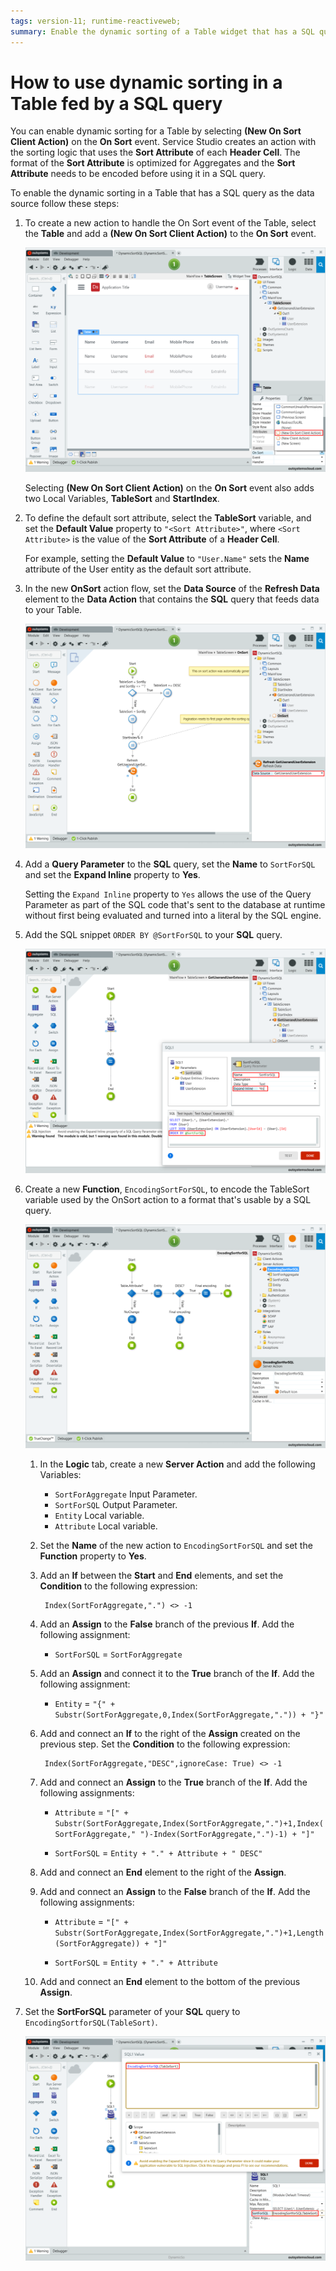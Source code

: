 ```yaml
---
tags: version-11; runtime-reactiveweb;
summary: Enable the dynamic sorting of a Table widget that has a SQL query as the data source.
---
```


# How to use dynamic sorting in a Table fed by a SQL query

You can enable dynamic sorting for a Table by selecting **(New On Sort Client Action)** on the **On Sort** event. Service Studio creates an action with the sorting logic that uses the **Sort Attribute** of each **Header Cell**. The format of the **Sort Attribute** is optimized for Aggregates and the **Sort Attribute** needs to be encoded before using it in a SQL query.

To enable the dynamic sorting in a Table that has a SQL query as the data source follow these steps:

1. To create a new action to handle the On Sort event of the Table, select the **Table** and add a **(New On Sort Client Action)** to the **On Sort** event.

    ![](images/add-on-sort-event-ss.png)

    Selecting **(New On Sort Client Action)** on the **On Sort** event also adds two Local Variables, **TableSort** and **StartIndex**.

1. To define the default sort attribute, select the **TableSort** variable, and set the **Default Value** property to `"<Sort Attribute>"`, where `<Sort Attribute>` is the value of the **Sort Attribute** of a **Header Cell**.

    For example, setting the **Default Value** to `"User.Name"` sets the **Name** attribute of the User entity as the default sort attribute.

1. In the new **OnSort** action flow, set the **Data Source** of the **Refresh Data** element to the **Data Action** that contains the **SQL** query that feeds data to your Table.

    ![](images/set-refresh-data-source-ss.png)

1. Add a **Query Parameter** to the **SQL** query, set the **Name** to `SortForSQL` and set the **Expand Inline** property to **Yes**.

    Setting the `Expand Inline` property to `Yes` allows the use of the Query Parameter as part of the SQL code that's sent to the database at runtime without first being evaluated and turned into a literal by the SQL engine.

1. Add the SQL snippet `ORDER BY @SortForSQL` to your **SQL** query.

    ![](images/order-by-query-parameter-ss.png)

1. Create a new **Function**, `EncodingSortForSQL`, to encode the TableSort variable used by the OnSort action to a format that's usable by a SQL query.

    ![](images/encoding-function-ss.png)
    
    1. In the **Logic** tab, create a new **Server Action** and add the following Variables:
        
        * `SortForAggregate` Input Parameter.
        * `SortForSQL` Output Parameter.
        * `Entity` Local variable.
        * `Attribute` Local variable.

    1. Set the **Name** of the new action to `EncodingSortForSQL` and set the **Function** property to **Yes**.

    1. Add an **If** between the **Start** and **End** elements, and set the **Condition** to the following expression:

            Index(SortForAggregate,".") <> -1

    1. Add an **Assign** to the **False** branch of the previous **If**. Add the following assignment:

        * `SortForSQL` = `SortForAggregate`

    1. Add an **Assign** and connect it to the **True** branch of the **If**. Add the following assignment:

        * `Entity` = `"{" + Substr(SortForAggregate,0,Index(SortForAggregate,".")) + "}"`

    1. Add and connect an **If** to the right of the **Assign** created on the previous step. Set the **Condition** to the following expression:

            Index(SortForAggregate,"DESC",ignoreCase: True) <> -1
    
    1. Add and connect an **Assign** to the **True** branch of the **If**. Add the following assignments:
        *  `Attribute` = `"[" + Substr(SortForAggregate,Index(SortForAggregate,".")+1,Index(SortForAggregate," ")-Index(SortForAggregate,".")-1) + "]"`

        *  `SortForSQL` = `Entity + "." + Attribute + " DESC"`

    1. Add and connect an **End** element to the right of the **Assign**.

    1. Add and connect an **Assign** to the **False** branch of the **If**. Add the following assignments:
        *  `Attribute` = `"[" + Substr(SortForAggregate,Index(SortForAggregate,".")+1,Length(SortForAggregate)) + "]"`

        *  `SortForSQL` = `Entity + "." + Attribute`

    1. Add and connect an **End** element to the bottom of the previous **Assign**.

1. Set the **SortForSQL** parameter of your **SQL** query to `EncodingSortforSQL(TableSort)`.

    ![](images/set-sql-parameter-ss.png)
